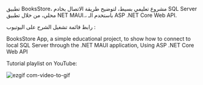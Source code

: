 
تطبيق BooksStore، مشروع تعليمي بسيط، لتوضيح طريقة الاتصال بخادم SQL Server محلي، من خلال تطبيق NET MAUI.، باستخدم الـ ASP .NET Core Web API.

رابط قائمة تشغيل الشرح على اليوتيوب : 


BooksStore App, a simple educational project, to show how to connect to local SQL Server through the .NET MAUI application, Using ASP .NET Core Web API

Tutorial playlist on YouTube:



![ezgif com-video-to-gif](https://github.com/omarheaba/BooksStoreWebAPI/assets/77030253/ecfe0615-cb4d-4412-ae63-d2f48d27f41b)

